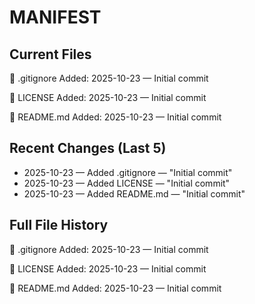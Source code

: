 # MANIFEST

## Current Files

📄 .gitignore
  Added: 2025-10-23 — Initial commit

📄 LICENSE
  Added: 2025-10-23 — Initial commit

📄 README.md
  Added: 2025-10-23 — Initial commit

## Recent Changes (Last 5)

- 2025-10-23 — Added .gitignore — "Initial commit"
- 2025-10-23 — Added LICENSE — "Initial commit"
- 2025-10-23 — Added README.md — "Initial commit"

## Full File History

📄 .gitignore
  Added: 2025-10-23 — Initial commit

📄 LICENSE
  Added: 2025-10-23 — Initial commit

📄 README.md
  Added: 2025-10-23 — Initial commit


